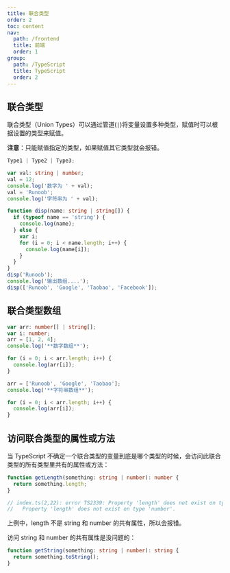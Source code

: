 ```yaml
---
title: 联合类型
order: 2
toc: content
nav:
  path: /frontend
  title: 前端
  order: 1
group:
  path: /TypeScript
  title: TypeScript
  order: 2
---
```


## 联合类型

联合类型（Union Types）可以通过管道(`|`)将变量设置多种类型，赋值时可以根据设置的类型来赋值。

**注意**：只能赋值指定的类型，如果赋值其它类型就会报错。

```ts
Type1 | Type2 | Type3;
```

```ts
var val: string | number;
val = 12;
console.log('数字为 ' + val);
val = 'Runoob';
console.log('字符串为 ' + val);
```

```ts
function disp(name: string | string[]) {
  if (typeof name == 'string') {
    console.log(name);
  } else {
    var i;
    for (i = 0; i < name.length; i++) {
      console.log(name[i]);
    }
  }
}
disp('Runoob');
console.log('输出数组....');
disp(['Runoob', 'Google', 'Taobao', 'Facebook']);
```

## 联合类型数组

```ts
var arr: number[] | string[];
var i: number;
arr = [1, 2, 4];
console.log('**数字数组**');

for (i = 0; i < arr.length; i++) {
  console.log(arr[i]);
}

arr = ['Runoob', 'Google', 'Taobao'];
console.log('**字符串数组**');

for (i = 0; i < arr.length; i++) {
  console.log(arr[i]);
}
```

## 访问联合类型的属性或方法

当 TypeScript 不确定一个联合类型的变量到底是哪个类型的时候，会访问此联合类型的所有类型里共有的属性或方法：

```ts
function getLength(something: string | number): number {
  return something.length;
}

// index.ts(2,22): error TS2339: Property 'length' does not exist on type 'string | number'.
//   Property 'length' does not exist on type 'number'.
```

上例中，length 不是 string 和 number 的共有属性，所以会报错。

访问 string 和 number 的共有属性是没问题的：

```ts
function getString(something: string | number): string {
  return something.toString();
}
```
